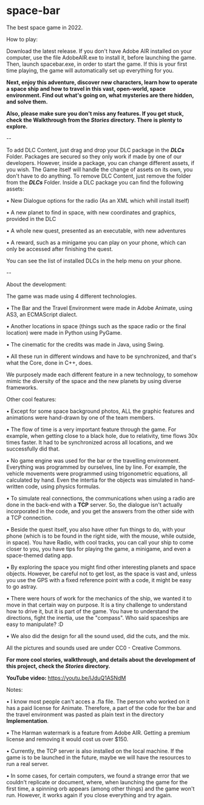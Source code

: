 # space-bar
The best space game in 2022.

How to play:

Download the latest release.
If you don't have Adobe AIR installed on your computer, use the file AdobeAIR.exe to install it, before launching the game.
Then, launch spacebar.exe, in order to start the game.
If this is your first time playing, the game will automatically set up everything for you.

**Next, enjoy this adventure, discover new characters, learn how to operate a space ship and how to travel in this vast, open-world, space environment.
Find out what's going on, what mysteries are there hidden, and solve them.**


**Also, please make sure you don't miss any features. If you get stuck, check the Walkthrough from the _Stories_ directory. There is plenty to explore.**

--

To add DLC Content, just drag and drop your DLC package in the **_DLCs_** Folder.
Packages are secured so they only work if made by one of our developers.
However, inside a package, you can change different assets, if you wish. The Game itself will handle the change of assets on its own, you don't have to do anything.
To remove DLC Content, just remove the folder from the **_DLCs_** Folder.
Inside a DLC package you can find the following assets:

  •  New Dialogue options for the radio (As an XML which whill install itself)
  
  •  A new planet to find in space, with new coordinates and graphics, provided in the DLC
  
  •  A whole new quest, presented as an executable, with new adventures
  
  •  A reward, such as a minigame you can play on your phone, which can only be accessed after finishing the quest.
  
You can see the list of installed DLCs in the help menu on your phone.

--



About the development:

The game was made using 4 different technologies.

• The Bar and the Travel Environment were made in Adobe Animate, using AS3, an ECMAScript dialect.

• Another locations in space (things such as the space radio or the final location) were made in Python using PyGame.

• The cinematic for the credits was made in Java, using Swing.

• All these run in different windows and have to be synchronized, and that's what the Core, done in C++, does.

We purposely made each different feature in a new technology, to somehow mimic the diversity of the space and the new planets by using diverse frameworks.




Other cool features:

• Except for some space background photos, ALL the graphic features and animations were hand-drawn by one of the team members.

• The flow of time is a very important feature through the game. For example, when getting close to a black hole, due to relativity, time flows 30x times faster. It had to be synchronized across all locations, and we successfully did that.

• No game engine was used for the bar or the travelling environment. Everything was programmed by ourselves, line by line. For example, the vehicle movements were programmed using trigonometric equations, all calculated by hand. Even the intertia for the objects was simulated in hand-written code, using physics formulas.

• To simulate real connections, the communications when using a radio are done in the back-end with a **TCP** server. So, the dialogue isn't actually incorporated in the code, and you get the answers from the other side with a TCP connection.

• Beside the quest itself, you also have other fun things to do, with your phone (which is to be found in the right side, with the mouse, while outside, in space). You have Radio, with cool tracks, you can call your ship to come closer to you, you have tips for playing the game, a minigame, and even a space-themed dating app.

• By exploring the space you might find other interesting planets and space objects. However, be careful not to get lost, as the space is vast and, unless you use the GPS with a fixed reference point with a code, it might be easy to go astray.

• There were hours of work for the mechanics of the ship, we wanted it to move in that certain way on purpose. It is a tiny challenge to understand how to drive it, but it is part of the game. You have to understand the directions, fight the inertia, use the "compass". Who said spaceships are easy to manipulate? :D

• We also did the design for all the sound used, did the cuts, and the mix.


All the pictures and sounds used are under CC0 - Creative Commons.

**For more cool stories, walkthrough, and details about the development of this project, check the _Stories_ directory.**

**YouTube video:** https://youtu.be/lJduQ1ASNdM

Notes:

• I know most people can't acces a .fla file. The person who worked on it has a paid license for Animate. Therefore, a part of the code for the bar and the travel environment was pasted as plain text in the directory **Implementation**.

• The Harman watermark is a feature from Adobe AIR. Getting a premium license and removing it would cost us over $150.

• Currently, the TCP server is also installed on the local machine. If the game is to be launched in the future, maybe we will have the resources to run a real server.

• In some cases, for certain computers, we found a strange error that we couldn't replicate or document, where, when launching the game for the first time, a spinning orb appears (among other things) and the game won't run. However, it works again if you close everything and try again.
